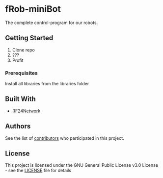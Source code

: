# fRob-miniBot

The complete control-program for our robots.

## Getting Started

1. Clone repo
2. ???
3. Profit

### Prerequisites

Install all libraries from the libraries folder

## Built With

* [RF24Network](http://maniacbug.github.com/RF24Network/index.html)

## Authors

See the list of [contributors](https://github.com/p-atr/fRob-miniBot/graphs/contributors) who participated in this project.

## License

This project is licensed under the GNU General Public License v3.0 License - see the [LICENSE](LICENSE) file for details